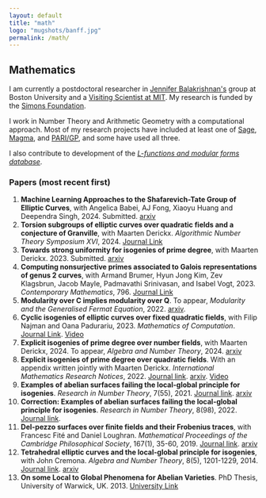 ```yaml
---
layout: default
title: "math"
logo: "mugshots/banff.jpg"
permalink: /math/
---
```


## Mathematics

I am currently a postdoctoral researcher in [Jennifer Balakrishnan's](http://math.bu.edu/people/jbala/) group at Boston University and a [Visiting Scientist at MIT](https://math.mit.edu/directory/profile.html?pid=2720). My research is funded by the [Simons Foundation](https://simonscollab.icerm.brown.edu/).

I work in Number Theory and Arithmetic Geometry with a computational approach. Most of my research projects have included at least one of [Sage](https://www.sagemath.org/), [Magma](http://magma.maths.usyd.edu.au/magma/), and [PARI/GP](https://pari.math.u-bordeaux.fr/), and some have used all three.

I also contribute to development of the [_L-functions and modular forms database_](https://www.lmfdb.org/).

### Papers (most recent first)

1. **Machine Learning Approaches to the Shafarevich-Tate Group of Elliptic Curves**, with Angelica Babei, AJ Fong, Xiaoyu Huang and Deependra Singh, 2024. Submitted. [arxiv](https://arxiv.org/abs/2412.18576)
2. **Torsion subgroups of elliptic curves over quadratic fields and a conjecture of Granville**, with Maarten Derickx. _Algorithmic Number Theory Symposium XVI_, 2024. [Journal Link](https://doi.org/10.1007/s40993-024-00591-w)
3. **Towards strong uniformity for isogenies of prime degree**, with Maarten Derickx. 2023. Submitted. [arxiv](https://arxiv.org/abs/2302.08350)
4. **Computing nonsurjective primes associated to Galois representations of genus 2 curves**, with Armand Brumer, Hyun Jong Kim, Zev Klagsbrun, Jacob Mayle, Padmavathi Srinivasan, and Isabel Vogt, 2023. _Contemporary Mathematics_, 796. [Journal Link](https://doi.org/10.1090/conm/796)
5. **Modularity over C implies modularity over Q**. To appear, _Modularity and the Generalised Fermat Equation_, 2022. [arxiv](https://arxiv.org/abs/2212.14412).
6. **Cyclic isogenies of elliptic curves over fixed quadratic fields**, with Filip Najman and Oana Padurariu, 2023. _Mathematics of Computation_. [Journal Link](https://doi.org/10.1090/mcom/3894). [Video](https://www.birs.ca/events/2022/5-day-workshops/22w5162/videos/watch/202206201033-Banwait.html)
7. **Explicit isogenies of prime degree over number fields**, with Maarten Derickx, 2024. To appear, _Algebra and Number Theory_, 2024. [arxiv](https://arxiv.org/abs/2203.06009)
8. **Explicit isogenies of prime degree over quadratic fields**. With an appendix written jointly with Maarten Derickx. _International Mathematics Research Notices_, 2022. [Journal link](https://doi.org/10.1093/imrn/rnac134). [arxiv](https://arxiv.org/abs/2101.02673). [Video](https://youtu.be/1FqNekRV_qM)
9. **Examples of abelian surfaces failing the local-global principle for isogenies**. _Research in Number Theory_, 7(55), 2021. [Journal link](https://doi.org/10.1007/s40993-021-00283-9). [arxiv](https://arxiv.org/abs/2007.13583)
10. **Correction: Examples of abelian surfaces failing the local-global principle for isogenies**. _Research in Number Theory_, 8(98), 2022. [Journal link](https://doi.org/10.1007/s40993-022-00406-w).
11. **Del-pezzo surfaces over finite fields and their Frobenius traces**, with Francesc Fité and Daniel Loughran. _Mathematical Proceedings of the Cambridge Philosophical Society_, 167(1), 35-60, 2019. [Journal link](https://doi.org/10.1017/S0305004118000166). [arxiv](https://arxiv.org/abs/1606.00300)
12. **Tetrahedral elliptic curves and the local-global principle for isogenies**, with John Cremona. _Algebra and Number Theory_, 8(5), 1201-1229, 2014. [Journal link](https://doi.org/10.2140/ant.2014.8.1201). [arxiv](https://arxiv.org/abs/1306.6818)
13. **On some Local to Global Phenomena for Abelian Varieties**. PhD Thesis, University of Warwick, UK. 2013. [University Link](http://wrap.warwick.ac.uk/58400/)
